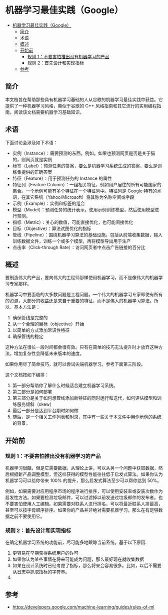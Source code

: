 # 机器学习最佳实践（Google）

- [机器学习最佳实践（Google）](#机器学习最佳实践google)
  - [简介](#简介)
  - [术语](#术语)
  - [概述](#概述)
  - [开始前](#开始前)
    - [规则 1：不要害怕推出没有机器学习的产品](#规则-1不要害怕推出没有机器学习的产品)
    - [规则 2：首先设计和实现指标](#规则-2首先设计和实现指标)
  - [参考](#参考)

## 简介

本文档旨在帮助那些具有机器学习基础的人从谷歌的机器学习最佳实践中获益。它提供了一种机器学习风格，类似于谷歌的 C++ 风格指南和其它流行的实用编程指南。阅读该文档需要机器学习基础知识。

## 术语

下面讨论会涉及如下术语：

- 实例（Instance）：需要预测的东西。例如，如果也预测网页是否是关于猫的，则网页就是实例
- 标签（Label）：预测任务的答案，要么是机器学习系统生成的答案，要么是训练集提供的正确答案
- 特征（Feature）：用于预测任务的 Instance 的属性
- 特征列（Feature Column）：一组相关特征，例如用户居住的所有可能国家的集合。一个示例可能有多个特征在一个特征列中。特征列是 Google 特有的术语，在其它系统（Yahoo/Microsoft）将其称为名称空间或字段
- 示例（Example）：实例和标签的组合
- 模型（Model）：预测任务的统计表示。使用示例训练模型，然后使用模型进行预测。
- 指标（Metric）：关心的数值，可能直接优化，也可能间接优化
- 目标（Objective）：算法试图优化的指标
- 管线（Pipeline）：围绕机器学习算法的基础设施。包括从前端收集数据，输入训练数据文件，训练一个或多个模型，再将模型导出用于生产
- 点击率（Click-through Rate）：访问网页者中点击广告链接的百分比

## 概述

要制造伟大的产品，要向伟大的工程师那样使用机器学习，而不是像伟大的机器学习专家那样。

机器学习中要面临的大多数问题是工程问题。一个伟大的机器学习专家即使有所有的资源，大部分的收益还是来自于重要的特征，而不是伟大的机器学习算法。所以，基本方法是：

1. 确保管线是完整的
2. 从一个合理的目标（objective）开始
3. 以简单的方式添加常识性特征
4. 确保管线的稳定

这种方法在很长一段时间都会很有效。只有在简单的技巧无法提升时才放弃这种方法。增加复杂性会降低未来版本的速度。

如果你用尽了简单技巧，就可以尝试尖端机器学习。参考下面第三阶段。

这个文档按如下编排：

1. 第一部分帮助你了解什么时候适合建立机器学习系统。
2. 第二部分是如何部署
3. 第三部分是关于如何想管线添加新特征的同时运行和迭代，如何评估模型和训练服务倾斜（skew）
4. 最后一部分是达到平台期时如何做
5. 随后，是一个相关工作列表和附录，其中有一些关于本文件中用作示例的系统的背景。

## 开始前

### 规则 1：不要害怕推出没有机器学习的产品

机器学习很酷，但是它需要数据。从理论上讲，可以从另一个问题中获取数据，然后根据新产品调整模型，但这样获得的模型性能往往低于启发式算法。如果你认为机器学习可以给你带来 100% 的提升，那么启发式算法至少可以帮你达到 50%。

例如，如果需要对应用程序市场的程序进行排序，可以使用安装率或安装次数作为启发性方法。如果要检测垃圾邮件，可以过滤掉以前发送过垃圾邮件的发布者。也不要害怕使用人工编辑。如果需要对联系人进行排名，可以将最近联系人排最高，甚至可以按字母顺序排序。如果你的产品并非绝对需要机器学习，那么在有足够数据之前不要使用它。

### 规则 2：首先设计和实现指标

在确定机器学习系统的功能前，尽可能多地跟踪当前系统。基于以下原因:

1. 更容易在早期获得系统用户的许可
2. 如果你认为某些事情在将来可能成为问题，那么最好现在就收集数据
3. 如果在设计系统时已经考虑了指标，那么将来会容易很多。比如，以后不需要从日志中抓取指标的字符串。
4. 

## 参考

- https://developers.google.com/machine-learning/guides/rules-of-ml
